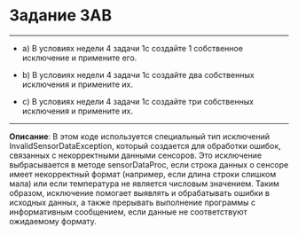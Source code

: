 # Задание 3AB
***
- a) В условиях недели 4 задачи 1c создайте 1 собственное исключение и примените его.

- b) В условиях недели 4 задачи 1c создайте два собственных исключения и примените их.

- c) В условиях недели 4 задачи 1c создайте три собственных исключения и примените их.

***
**Описание**: В этом коде используется специальный тип исключений InvalidSensorDataException, который создается для обработки ошибок, связанных с некорректными данными сенсоров. Это исключение выбрасывается в методе sensorDataProc, если строка данных о сенсоре имеет некорректный формат (например, если длина строки слишком мала) или если температура не является числовым значением. Таким образом, исключение помогает выявлять и обрабатывать ошибки в исходных данных, а также прерывать выполнение программы с информативным сообщением, если данные не соответствуют ожидаемому формату.